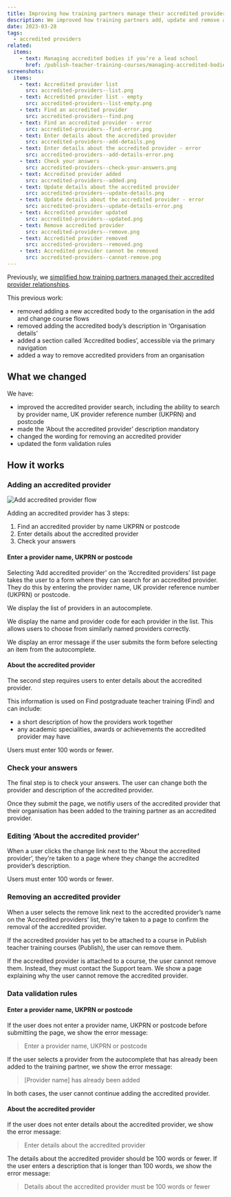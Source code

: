 ```yaml
---
title: Improving how training partners manage their accredited providers
description: We improved how training partners add, update and remove accredited providers
date: 2023-03-28
tags:
  - accredited providers
related:
  items:
    - text: Managing accredited bodies if you’re a lead school
      href: /publish-teacher-training-courses/managing-accredited-bodies-if-youre-a-lead-school/
screenshots:
  items:
    - text: Accredited provider list
      src: accredited-providers--list.png
    - text: Accredited provider list - empty
      src: accredited-providers--list-empty.png
    - text: Find an accredited provider
      src: accredited-providers--find.png
    - text: Find an accredited provider - error
      src: accredited-providers--find-error.png
    - text: Enter details about the accredited provider
      src: accredited-providers--add-details.png
    - text: Enter details about the accredited provider - error
      src: accredited-providers--add-details-error.png
    - text: Check your answers
      src: accredited-providers--check-your-answers.png
    - text: Accredited provider added
      src: accredited-providers--added.png
    - text: Update details about the accredited provider
      src: accredited-providers--update-details.png
    - text: Update details about the accredited provider - error
      src: accredited-providers--update-details-error.png
    - text: Accredited provider updated
      src: accredited-providers--updated.png
    - text: Remove accredited provider
      src: accredited-providers--remove.png
    - text: Accredited provider removed
      src: accredited-providers--removed.png
    - text: Accredited provider cannot be removed
      src: accredited-providers--cannot-remove.png
---
```


Previously, we [simplified how training partners managed their accredited provider relationships](/publish-teacher-training-courses/managing-accredited-bodies-if-youre-a-lead-school/).

This previous work:

- removed adding a new accredited body to the organisation in the add and change course flows
- removed adding the accredited body’s description in ‘Organisation details’
- added a section called ‘Accredited bodies’, accessible via the primary navigation
- added a way to remove accredited providers from an organisation

## What we changed

We have:

- improved the accredited provider search, including the ability to search by provider name, UK provider reference number (UKPRN) and postcode
- made the ‘About the accredited provider’ description mandatory
- changed the wording for removing an accredited provider
- updated the form validation rules

## How it works

### Adding an accredited provider

![Add accredited provider flow](add-accredited-provider--flow.png "Add accredited provider flow")

Adding an accredited provider has 3 steps:

1. Find an accredited provider by name UKPRN or postcode
2. Enter details about the accredited provider
3. Check your answers

#### Enter a provider name, UKPRN or postcode

Selecting ‘Add accredited provider’ on the ‘Accredited providers’ list page takes the user to a form where they can search for an accredited provider. They do this by entering the provider name, UK provider reference number (UKPRN) or postcode.

We display the list of providers in an autocomplete.

We display the name and provider code for each provider in the list. This allows users to choose from similarly named providers correctly.

We display an error message if the user submits the form before selecting an item from the autocomplete.

#### About the accredited provider

The second step requires users to enter details about the accredited provider.

This information is used on Find postgraduate teacher training (Find) and can include:

- a short description of how the providers work together
- any academic specialities, awards or achievements the accredited provider may have

Users must enter 100 words or fewer.

### Check your answers

The final step is to check your answers. The user can change both the provider and description of the accredited provider.

Once they submit the page, we notifiy users of the accredited provider that their organisation has been added to the training partner as an accredited provider.

### Editing ‘About the accredited provider’

When a user clicks the change link next to the ‘About the accredited provider’, they’re taken to a page where they change the accredited provider’s description.

Users must enter 100 words or fewer.

### Removing an accredited provider

When a user selects the remove link next to the accredited provider’s name on the ‘Accredited providers’ list, they’re taken to a page to confirm the removal of the accredited provider.

If the accredited provider has yet to be attached to a course in Publish teacher training courses (Publish), the user can remove them.

If the accredited provider is attached to a course, the user cannot remove them. Instead, they must contact the Support team. We show a page explaining why the user cannot remove the accredited provider.

### Data validation rules

#### Enter a provider name, UKPRN or postcode

If the user does not enter a provider name, UKPRN or postcode before submitting the page, we show the error message:

> Enter a provider name, UKPRN or postcode

If the user selects a provider from the autocomplete that has already been added to the training partner, we show the error message:

> [Provider name] has already been added

In both cases, the user cannot continue adding the accredited provider.

#### About the accredited provider

If the user does not enter details about the accredited provider, we show the error message:

> Enter details about the accredited provider

The details about the accredited provider should be 100 words or fewer. If the user enters a description that is longer than 100 words, we show the error message:

> Details about the accredited provider must be 100 words or fewer
